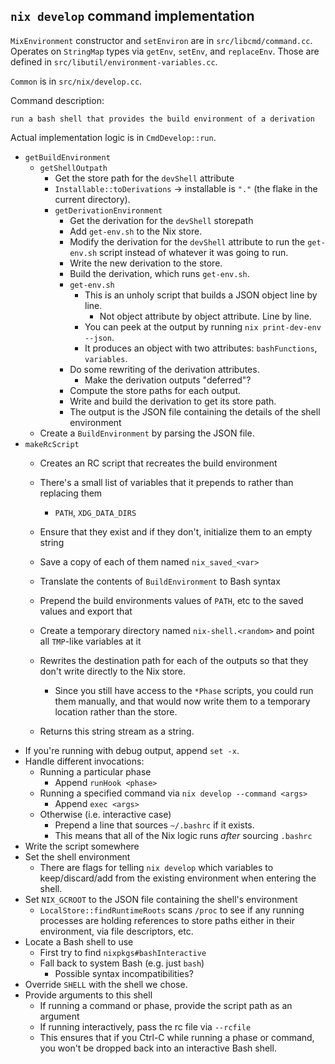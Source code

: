 ## `nix develop` command implementation

`MixEnvironment` constructor and `setEnviron` are in `src/libcmd/command.cc`.
Operates on `StringMap` types via `getEnv`, `setEnv`, and `replaceEnv`.
Those are defined in `src/libutil/environment-variables.cc`.

`Common` is in `src/nix/develop.cc`.

Command description:
```
run a bash shell that provides the build environment of a derivation
```

Actual implementation logic is in `CmdDevelop::run`.
- `getBuildEnvironment`
  - `getShellOutpath`
    - Get the store path for the `devShell` attribute
    - `Installable::toDerivations` -> installable is `"."` (the flake in the current directory).
    - `getDerivationEnvironment`
      - Get the derivation for the `devShell` storepath
      - Add `get-env.sh` to the Nix store.
      - Modify the derivation for the `devShell` attribute to run the `get-env.sh` script instead of whatever it was going to run.
      - Write the new derivation to the store.
      - Build the derivation, which runs `get-env.sh`.
      - `get-env.sh`
        - This is an unholy script that builds a JSON object line by line.
          - Not object attribute by object attribute. Line by line.
        - You can peek at the output by running `nix print-dev-env --json`.
        - It produces an object with two attributes: `bashFunctions`, `variables`.
      - Do some rewriting of the derivation attributes.
        - Make the derivation outputs "deferred"?
      - Compute the store paths for each output.
      - Write and build the derivation to get its store path.
      - The output is the JSON file containing the details of the shell environment
  - Create a `BuildEnvironment` by parsing the JSON file.
- `makeRcScript`
  - Creates an RC script that recreates the build environment
  - There's a small list of variables that it prepends to rather than replacing them
    - `PATH`, `XDG_DATA_DIRS`
  - Ensure that they exist and if they don't, initialize them to an empty string
  - Save a copy of each of them named `nix_saved_<var>`
  - Translate the contents of `BuildEnvironment` to Bash syntax
  - Prepend the build environments values of `PATH`, etc to the saved values and export that

  - Create a temporary directory named `nix-shell.<random>` and point all `TMP`-like variables at it
  - Rewrites the destination path for each of the outputs so that they don't write directly to the Nix store.
    - Since you still have access to the `*Phase` scripts, you could run them manually, and that would now write them to a temporary location rather than the store.
  - Returns this string stream as a string.
- If you're running with debug output, append `set -x`.
- Handle different invocations:
  - Running a particular phase
    - Append `runHook <phase>`
  - Running a specified command via `nix develop --command <args>`
    - Append `exec <args>`
  - Otherwise (i.e. interactive case)
    - Prepend a line that sources `~/.bashrc` if it exists.
    - This means that all of the Nix logic runs _after_ sourcing `.bashrc`
- Write the script somewhere
- Set the shell environment
  - There are flags for telling `nix develop` which variables to keep/discard/add from the existing environment when entering the shell.
- Set `NIX_GCROOT` to the JSON file containing the shell's environment
  - `LocalStore::findRuntimeRoots` scans `/proc` to see if any running processes are holding references to store paths either in their environment, via file descriptors, etc.
- Locate a Bash shell to use
  - First try to find `nixpkgs#bashInteractive`
  - Fall back to system Bash (e.g. just `bash`)
    - Possible syntax incompatibilities?
- Override `SHELL` with the shell we chose.
- Provide arguments to this shell
  - If running a command or phase, provide the script path as an argument
  - If running interactively, pass the rc file via `--rcfile`
  - This ensures that if you Ctrl-C while running a phase or command, you won't be dropped back into an interactive Bash shell.

